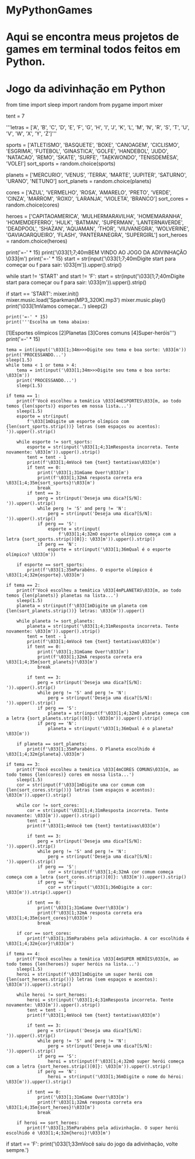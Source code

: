 # MyPythonGames
# Aqui se encontra meus projetos de games em terminal todos feitos em Python.


# Jogo da adivinhação em Python

from time import sleep
import random
from pygame import mixer

tent = 7

'''letras = ['A', 'B', 'C', 'D', 'E', 'F', 'G', 'H', 'I', 'J', 'K', 'L', 'M', 'N', 'R', 'S',
          'T', 'U', 'V', 'W', 'X', 'Y', 'Z']'''

sports = ['ATLETISMO', 'BASQUETE', 'BOXE', 'CANOAGEM', 'CICLISMO', 'ESGRIMA', 'FUTEBOL', 'GINASTICA', 'GOLFE',
          'HANDEBOL', 'JUDO', 'NATACAO', 'REMO', 'SKATE', 'SURFE', 'TAEKWONDO', 'TENISDEMESA', 'VOLEI']
sort_sports = random.choice(sports)

planets = ['MERCURIO', 'VENUS', 'TERRA', 'MARTE', 'JUPITER', 'SATURNO', 'URANO', 'NETUNO']
sort_planets = random.choice(planets)

cores = ['AZUL', 'VERMELHO', 'ROSA', 'AMARELO', 'PRETO', 'VERDE', 'CINZA', 'MARROM', 'ROXO', 'LARANJA', 'VIOLETA',
         'BRANCO']
sort_cores = random.choice(cores)

heroes = ['CAPITAOAMERICA', 'MULHERMARAVILHA', 'HOMEMARANHA', 'HOMEMDEFERRO', 'HULK', 'BATMAN',
          'SUPERMAN', 'LANTERNAVERDE', 'DEADPOOL', 'SHAZAN', 'AQUAMAN', 'THOR', 'VIUVANEGRA', 'WOLVERINE',
          'GAVIAOARQUEIRO', 'FLASH', 'PANTERANEGRA', 'SUPERGIRL']
sort_heroes = random.choice(heroes)

print('=-' * 15)
print('\033[1;7;40mBEM VINDO AO JOGO DA ADIVINHAÇÃO \033[m')
print('=-' * 15)
start = str(input('\033[1;7;40mDigite start para começar ou f para sair: \033[m')).upper().strip()

while start != 'START' and start != 'F':
    start = str(input('\033[1;7;40mDigite start para começar ou f para sair: \033[m')).upper().strip()

if start == 'START':
    mixer.init()
    mixer.music.load('Sparkman(MP3_320K).mp3')
    mixer.music.play()
    print('\033[1mVamos começar...')
    sleep(2)

    print('=-' * 15)
    print('''Escolha um tema abaixo:
[1]Esportes olímpicos
[2]Planetas
[3]Cores comuns
[4]Super-heróis''')
    print('=-' * 15)

    tema = int(input('\033[1;34m>>>Digite seu tema e boa sorte: \033[m'))
    print('PROCESSANDO...')
    sleep(1.5)
    while tema < 1 or tema > 4:
        tema = int(input('\033[1;34m>>>Digite seu tema e boa sorte: \033[m'))
        print('PROCESSANDO...')
        sleep(1.5)

    if tema == 1:
        print(f'Você escolheu a temática \033[4mESPORTES\033[m, ao todo temos {len(sports)} esportes em nossa lista...')
        sleep(1.5)
        esporte = str(input(
            f'\033[1mDigite um esporte olímpico com {len(sort_sports.strip())} letras (sem espaços ou acentos): ')).upper().strip()

        while esporte != sort_sports:
            esporte = str(input('\033[1;4;31mResposta incorreta. Tente novamente: \033[m')).upper().strip()
            tent = tent - 1
            print(f'\033[1;4mVocê tem {tent} tentativas\033[m')
            if tent == 0:
                print('\033[1;31mGame Over!\033[m')
                print(f'\033[1;32mA resposta correta era \033[1;4;35m{sort_sports}!\033[m')
                break
            if tent == 3:
                perg = str(input('Deseja uma dica?[S/N]: ')).upper().strip()
                while perg != 'S' and perg != 'N':
                    perg = str(input('Deseja uma dica?[S/N]: ')).upper().strip()
                if perg == 'S':
                    esporte = str(input(
                        f'\033[1;4;32mO esporte olímpico começa com a letra {sort_sports.strip()[0]}: \033[m')).upper().strip()
                if perg == 'N':
                    esporte = str(input('\033[1;36mQual é o esporte olímpico? \033[m'))

        if esporte == sort_sports:
            print(f'\033[1;35mParabéns. O esporte olímpico é \033[1;4;32m{esporte}.\033[m')

    if tema == 2:
        print(f'Você escolheu a temática \033[4mPLANETAS\033[m, ao todo temos {len(planets)} planetas na lista...')
        sleep(1.5)
        planeta = str(input(f'\033[1mDigite um planeta com {len(sort_planets.strip())} letras: \033[m')).upper()

        while planeta != sort_planets:
            planeta = str(input('\033[1;4;31mResposta incorreta. Tente novamente: \033[m')).upper().strip()
            tent = tent - 1
            print(f'\033[1;4mVocê tem {tent} tentativas\033[m')
            if tent == 0:
                print('\033[1;31mGame Over!\033[m')
                print(f'\033[1;32mA resposta correta era \033[1;4;35m{sort_planets}!\033[m')
                break

            if tent == 3:
                perg = str(input('Deseja uma dica?[S/N]: ')).upper().strip()
                while perg != 'S' and perg != 'N':
                    perg = str(input('Deseja uma dica?[S/N]: ')).upper().strip()
                if perg == 'S':
                    planeta = str(input(f'\033[1;4;32mO planeta começa com a letra {sort_planets.strip()[0]}: \033[m')).upper().strip()
                if perg == 'N':
                    planeta = str(input('\033[1;36mQual é o planeta? \033[m'))

        if planeta == sort_planets:
            print(f'\033[1;35mParabéns. O Planeta escolhido é \033[1;4;32m{planeta}.\033[m')

    if tema == 3:
        print(f'Você escolheu a temática \033[4mCORES COMUNS\033[m, ao todo temos {len(cores)} cores em nossa lista...')
        sleep(1.5)
        cor = str(input(f'\033[1mDigite uma cor comum com {len(sort_cores.strip())} letras (sem espaços e acentos): \033[m')).upper().strip()

        while cor != sort_cores:
            cor = str(input('\033[1;4;31mResposta incorreta. Tente novamente: \033[m')).upper().strip()
            tent -= 1
            print(f'\033[1;4mVocê tem {tent} tentativas\033[m')

            if tent == 3:
                perg = str(input('Deseja uma dica?[S/N]: ')).upper().strip()
                while perg != 'S' and perg != 'N':
                    perg = str(input('Deseja uma dica?[S/N]: ')).upper().strip()
                if perg == 'S':
                    cor = str(input(f'\033[1;4;32mA cor comum começa começa com a letra {sort_cores.strip()[0]}: \033[m')).upper().strip()
                if perg == 'N':
                    cor = str(input('\033[1;36mDigite a cor: \033[m')).strip().upper()

            if tent == 0:
                print('\033[1;31mGame Over!\033[m')
                print(f'\033[1;32mA resposta correta era \033[1;4;35m{sort_cores}!\033[m')
                break

        if cor == sort_cores:
            print(f'\033[1;35mParabéns pela adivinhação. A cor escolhida é \033[1;4;32m{cor}!\033[m')

    if tema == 4:
        print(f'Você escolheu a temática \033[4mSUPER HERÓIS\033[m, ao todo temos {len(heroes)} super heróis na lista...')
        sleep(1.5)
        heroi = str(input(f'\033[1mDigite um super herói com {len(sort_heroes.strip())} letras (sem espaços e acentos): \033[m')).upper().strip()

        while heroi != sort_heroes:
            heroi = str(input('\033[1;4;31mResposta incorreta. Tente novamente: \033[m')).upper().strip()
            tent = tent - 1
            print(f'\033[1;4mVocê tem {tent} tentativas\033[m')

            if tent == 3:
                perg = str(input('Deseja uma dica?[S/N]: ')).upper().strip()
                while perg != 'S' and perg != 'N':
                    perg = str(input('Deseja uma dica?[S/N]: ')).upper().strip()
                if perg == 'S':
                    heroi = str(input(f'\033[1;4;32mO super herói começa com a letra {sort_heroes.strip()[0]}: \033[m')).upper().strip()
                if perg == 'N':
                    heroi = str(input('\033[1;36mDigite o nome do héroi: \033[m')).upper().strip()

            if tent == 0:
                print('\033[1;31mGame Over!\033[m')
                print(f'\033[1;32mA resposta correta era \033[1;4;35m{sort_heroes}!\033[m')
                break

        if heroi == sort_heroes:
            print(f'\033[1;35mParabéns pela adivinhação. O super herói escolhido é \033[1;4;32m{heroi}!\033[m')

if start == 'F':
    print('\033[1;33mVocê saiu do jogo da adivinhação, volte sempre.')

